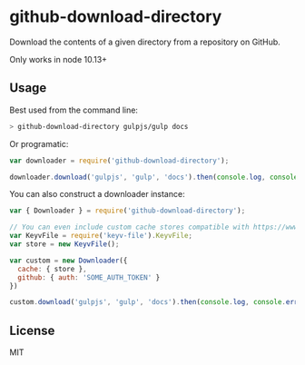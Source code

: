 # github-download-directory

Download the contents of a given directory from a repository on GitHub.

Only works in node 10.13+

## Usage

Best used from the command line:

```bash
> github-download-directory gulpjs/gulp docs
```

Or programatic:

```js
var downloader = require('github-download-directory');

downloader.download('gulpjs', 'gulp', 'docs').then(console.log, console.error);
```

You can also construct a downloader instance:
```js
var { Downloader } = require('github-download-directory');

// You can even include custom cache stores compatible with https://www.npmjs.com/package/keyv
var KeyvFile = require('keyv-file').KeyvFile;
var store = new KeyvFile();

var custom = new Downloader({
  cache: { store },
  github: { auth: 'SOME_AUTH_TOKEN' }
})

custom.download('gulpjs', 'gulp', 'docs').then(console.log, console.error);
```

## License

MIT
